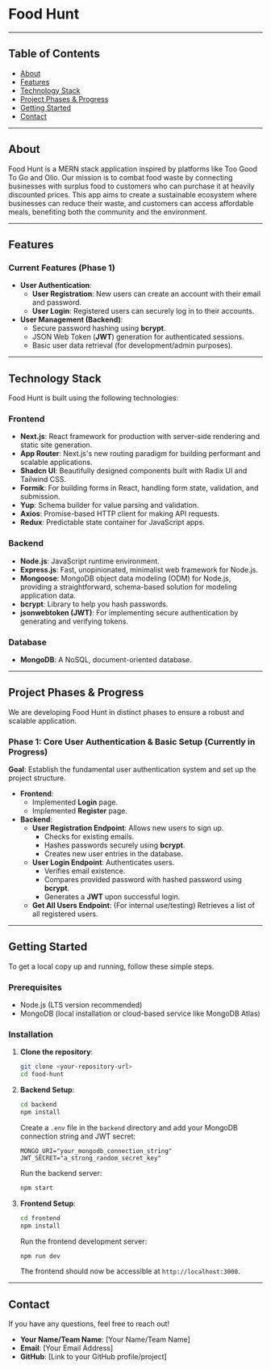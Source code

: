# Food Hunt

---

## Table of Contents

* [About](#about)
* [Features](#features)
* [Technology Stack](#technology-stack)
* [Project Phases & Progress](#project-phases--progress)
* [Getting Started](#getting-started)
* [Contact](#contact)

---

## About

Food Hunt is a MERN stack application inspired by platforms like Too Good To Go and Olio. Our mission is to combat food waste by connecting businesses with surplus food to customers who can purchase it at heavily discounted prices. This app aims to create a sustainable ecosystem where businesses can reduce their waste, and customers can access affordable meals, benefiting both the community and the environment.

---

## Features

### Current Features (Phase 1)

* **User Authentication**:
    * **User Registration**: New users can create an account with their email and password.
    * **User Login**: Registered users can securely log in to their accounts.
* **User Management (Backend)**:
    * Secure password hashing using **bcrypt**.
    * JSON Web Token (**JWT**) generation for authenticated sessions.
    * Basic user data retrieval (for development/admin purposes).

---

## Technology Stack

Food Hunt is built using the following technologies:

### Frontend

* **Next.js**: React framework for production with server-side rendering and static site generation.
* **App Router**: Next.js's new routing paradigm for building performant and scalable applications.
* **Shadcn UI**: Beautifully designed components built with Radix UI and Tailwind CSS.
* **Formik**: For building forms in React, handling form state, validation, and submission.
* **Yup**: Schema builder for value parsing and validation.
* **Axios**: Promise-based HTTP client for making API requests.
* **Redux**: Predictable state container for JavaScript apps.

### Backend

* **Node.js**: JavaScript runtime environment.
* **Express.js**: Fast, unopinionated, minimalist web framework for Node.js.
* **Mongoose**: MongoDB object data modeling (ODM) for Node.js, providing a straightforward, schema-based solution for modeling application data.
* **bcrypt**: Library to help you hash passwords.
* **jsonwebtoken (JWT)**: For implementing secure authentication by generating and verifying tokens.

### Database

* **MongoDB**: A NoSQL, document-oriented database.

---

## Project Phases & Progress

We are developing Food Hunt in distinct phases to ensure a robust and scalable application.

### Phase 1: Core User Authentication & Basic Setup (Currently in Progress)

**Goal**: Establish the fundamental user authentication system and set up the project structure.

* **Frontend**:
    * Implemented **Login** page.
    * Implemented **Register** page.
* **Backend**:
    * **User Registration Endpoint**: Allows new users to sign up.
        * Checks for existing emails.
        * Hashes passwords securely using **bcrypt**.
        * Creates new user entries in the database.
    * **User Login Endpoint**: Authenticates users.
        * Verifies email existence.
        * Compares provided password with hashed password using **bcrypt**.
        * Generates a **JWT** upon successful login.
    * **Get All Users Endpoint**: (For internal use/testing) Retrieves a list of all registered users.

---

## Getting Started

To get a local copy up and running, follow these simple steps.

### Prerequisites

* Node.js (LTS version recommended)
* MongoDB (local installation or cloud-based service like MongoDB Atlas)

### Installation

1.  **Clone the repository**:

    ```bash
    git clone <your-repository-url>
    cd food-hunt
    ```

2.  **Backend Setup**:

    ```bash
    cd backend
    npm install
    ```

    Create a `.env` file in the `backend` directory and add your MongoDB connection string and JWT secret:

    ```env
    MONGO_URI="your_mongodb_connection_string"
    JWT_SECRET="a_strong_random_secret_key"
    ```

    Run the backend server:

    ```bash
    npm start
    ```

3.  **Frontend Setup**:

    ```bash
    cd frontend
    npm install
    ```

    Run the frontend development server:

    ```bash
    npm run dev
    ```

    The frontend should now be accessible at `http://localhost:3000`.

---

## Contact

If you have any questions, feel free to reach out!

* **Your Name/Team Name**: [Your Name/Team Name]
* **Email**: [Your Email Address]
* **GitHub**: [Link to your GitHub profile/project]
